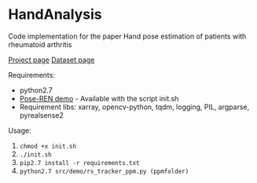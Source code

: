 # HandAnalysis
Code implementation for the paper Hand pose estimation of patients with rheumatoid arthritis

[Project page](http://vision.ime.usp.br/~cejnog/handanalysis/)
[Dataset page](http://vision.ime.usp.br/~cejnog/handanalysis/dataset/)

Requirements:
* python2.7
* [Pose-REN demo](https://github.com/xinghaochen/Pose-REN) - Available with the script init.sh
* Requirement libs: xarray, opencv-python, tqdm, logging, PIL, argparse, pyrealsense2

Usage:
1. `chmod +x init.sh`
2. `./init.sh`
3. `pip2.7 install -r requirements.txt`
4. `python2.7 src/demo/rs_tracker_ppm.py (ppmfolder)`
